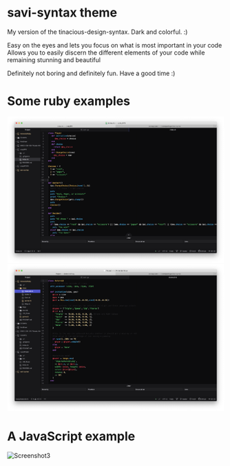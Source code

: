 # savi-syntax theme

My version of the tinacious-design-syntax. Dark and colorful. :)

Easy on the eyes and lets you focus on what is most important in your code
Allows you to easily discern the different elements of your code while remaining stunning and beautiful

Definitely not boring and definitely fun.
Have a good time :)

# Some ruby examples
![Screenshot](https://raw.githubusercontent.com/TheRealSavi/savi-syntax/master/screenshots/ruby1.png)
![Screenshot2](https://raw.githubusercontent.com/TheRealSavi/savi-syntax/master/screenshots/ruby2.png)

# A JavaScript example
![Screenshot3](https://raw.githubusercontent.com/TheRealSavi/savi-syntax/master/screenshots/js2.png)
